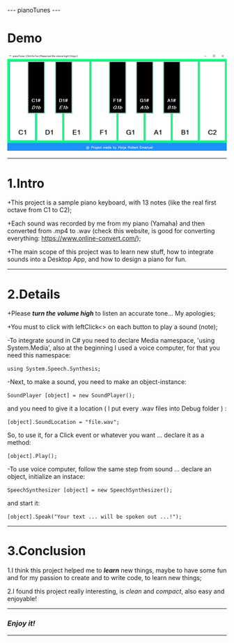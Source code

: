 --- pianoTunes ---

# Demo #

![pianoTunes desktop app](https://github.com/horjarobert/PianoTunes/blob/master/pianoTunes.PNG)
***

# 1.Intro # 

+This project is a sample piano keyboard, with 13 notes (like the real first octave from C1 to C2);   

+Each sound was recorded by me from my piano (Yamaha) and then converted from .mp4 to .wav (check this website, is good for converting everything: https://www.online-convert.com/);

+The main scope of this project was to learn new stuff, how to integrate sounds into a Desktop App, and how to design a piano for fun.	
***

# 2.Details #
	
+Please _**turn the volume high**_ to listen an accurate tone... My apologies;

+You must to click with leftClick<<Mouse>> on each button to play a sound (note);

-To integrate sound in C# you need to declare Media namespace, 'using System.Media', also at the beginning I used a voice computer, for that you need this namespace: 

<pre><code>using System.Speech.Synthesis;</code></pre> 

-Next, to make a sound, you need to make an object-instance:

<pre><code>SoundPlayer [object] = new SoundPlayer();</code></pre>

and you need to give it a location ( I put every .wav files into Debug folder ) : 
		
<pre><code>[object].SoundLocation = "file.wav";</code></pre>

So, to use it, for a Click event or whatever you want ... declare it as a method:
<pre><code>[object].Play();</code></pre>

-To use voice computer, follow the same step from sound ... declare an object, initialize an instace:
<pre><code>SpeechSynthesizer [object] = new SpeechSynthesizer();</code></pre>

and start it:

<pre><code>[object].Speak("Your text ... will be spoken out ...!");</code></pre>
***

# 3.Conclusion #

1.I think this project helped me to _**learn**_ new things, maybe to have some fun and for my passion to create and to write code, to learn new things;

2.I found this project really interesting, is _clean_ and _compact_, also easy and enjoyable! 
***

### <em>Enjoy it!</em> ###
***

